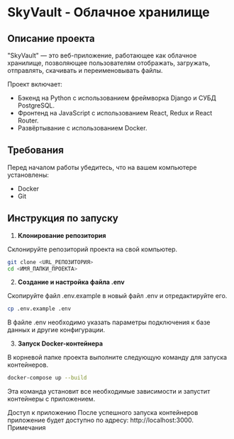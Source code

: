 # SkyVault - Облачное хранилище

## Описание проекта

"SkyVault" — это веб-приложение, работающее как облачное хранилище, позволяющее пользователям отображать, загружать, отправлять, скачивать и переименовывать файлы.

Проект включает:
- Бэкенд на Python с использованием фреймворка Django и СУБД PostgreSQL.
- Фронтенд на JavaScript с использованием React, Redux и React Router.
- Развёртывание с использованием Docker.

## Требования

Перед началом работы убедитесь, что на вашем компьютере установлены:
- Docker
- Git

## Инструкция по запуску

1. **Клонирование репозитория**
   
Склонируйте репозиторий проекта на свой компьютер.
```bash
git clone <URL_РЕПОЗИТОРИЯ>
cd <ИМЯ_ПАПКИ_ПРОЕКТА>
```
2. **Создание и настройка файла .env** 
   
Скопируйте файл .env.example в новый файл .env и отредактируйте его.
```bash
cp .env.example .env
```
В файле .env необходимо указать параметры подключения к базе данных и другие конфигурации.

3. **Запуск Docker-контейнера** 
   
В корневой папке проекта выполните следующую команду для запуска контейнеров.
```bash
docker-compose up --build
```
Эта команда установит все необходимые зависимости и запустит контейнеры с приложением.

Доступ к приложению После успешного запуска контейнеров приложение будет доступно по адресу: http://localhost:3000.
Примечания

